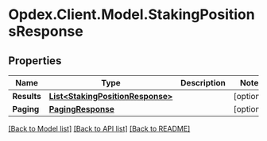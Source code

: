 # Opdex.Client.Model.StakingPositionsResponse

## Properties

Name | Type | Description | Notes
------------ | ------------- | ------------- | -------------
**Results** | [**List&lt;StakingPositionResponse&gt;**](StakingPositionResponse.md) |  | [optional] 
**Paging** | [**PagingResponse**](PagingResponse.md) |  | [optional] 

[[Back to Model list]](../README.md#documentation-for-models) [[Back to API list]](../README.md#documentation-for-api-endpoints) [[Back to README]](../README.md)

